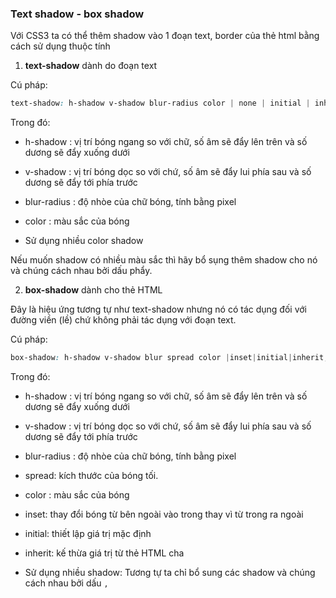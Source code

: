 
### Text shadow - box shadow 

Với CSS3 ta có thể thêm shadow vào 1 đoạn text, border của thẻ html bằng cách sử dụng thuộc tính

1. __text-shadow__ dành do đoạn text 

Cú pháp: 

```css
text-shadow: h-shadow v-shadow blur-radius color | none | initial | inherit;
```

Trong đó:

+ h-shadow : vị trí bóng ngang so với chữ, số âm sẽ đẩy lên trên và số dương sẽ đẩy xuống dưới
	
+ v-shadow : vị trí bóng dọc so với chứ, số âm sẽ đẩy lui phía sau và số dương sẽ đẩy tới phía trước
	
+ blur-radius : độ nhòe của chữ bóng, tính bằng pixel
	
+ color : màu sắc của bóng

- Sử dụng nhiều color shadow

Nếu muốn shadow có nhiều màu sắc thì hãy bổ sụng thêm shadow cho nó và chúng cách nhau bởi dấu phẩy.


2. __box-shadow__ dành cho thẻ HTML

Đây là hiệu ứng tương tự như text-shadow nhưng nó có tác dụng đối với đường viền (lề) chứ không phải tác dụng với đoạn text.

Cú pháp: 

```css
box-shadow: h-shadow v-shadow blur spread color |inset|initial|inherit;
```

Trong đó: 

+ h-shadow : vị trí bóng ngang so với chữ, số âm sẽ đẩy lên trên và số dương sẽ đẩy xuống dưới
	
+ v-shadow : vị trí bóng dọc so với chứ, số âm sẽ đẩy lui phía sau và số dương sẽ đẩy tới phía trước
	
+ blur-radius : độ nhòe của chữ bóng, tính bằng pixel
	
+ spread: kích thước của bóng tối.
	
+ color : màu sắc của bóng
	
+ inset: thay đổi bóng từ bên ngoài vào trong thay vì từ trong ra ngoài
	
+ initial: thiết lập giá trị mặc định
	
+ inherit: kế thừa giá trị từ thẻ HTML cha

- Sử dụng nhiều shadow: Tương tự ta chỉ bổ sung các shadow và chúng cách nhau bởi dấu `,`

